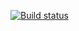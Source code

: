 [![Build status](https://ci.appveyor.com/api/projects/status/lpaq29efscvj60ok?svg=true)](https://ci.appveyor.com/project/gas1995/patterns2)

